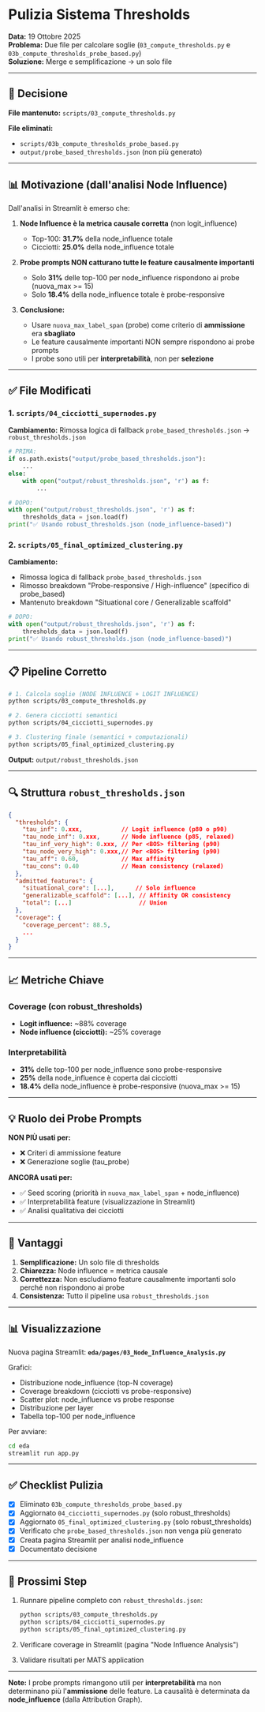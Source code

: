 # Pulizia Sistema Thresholds

**Data:** 19 Ottobre 2025  
**Problema:** Due file per calcolare soglie (`03_compute_thresholds.py` e `03b_compute_thresholds_probe_based.py`)  
**Soluzione:** Merge e semplificazione → un solo file

---

## 🎯 Decisione

**File mantenuto:** `scripts/03_compute_thresholds.py`

**File eliminati:**
- `scripts/03b_compute_thresholds_probe_based.py` 
- `output/probe_based_thresholds.json` (non più generato)

---

## 📊 Motivazione (dall'analisi Node Influence)

Dall'analisi in Streamlit è emerso che:

1. **Node Influence è la metrica causale corretta** (non logit_influence)
   - Top-100: **31.7%** della node_influence totale
   - Cicciotti: **25.0%** della node_influence totale

2. **Probe prompts NON catturano tutte le feature causalmente importanti**
   - Solo **31%** delle top-100 per node_influence rispondono ai probe (nuova_max >= 15)
   - Solo **18.4%** della node_influence totale è probe-responsive

3. **Conclusione:**
   - Usare `nuova_max_label_span` (probe) come criterio di **ammissione** era **sbagliato**
   - Le feature causalmente importanti NON sempre rispondono ai probe prompts
   - I probe sono utili per **interpretabilità**, non per **selezione**

---

## ✅ File Modificati

### 1. `scripts/04_cicciotti_supernodes.py`
**Cambiamento:** Rimossa logica di fallback `probe_based_thresholds.json` → `robust_thresholds.json`

```python
# PRIMA:
if os.path.exists("output/probe_based_thresholds.json"):
    ...
else:
    with open("output/robust_thresholds.json", 'r') as f:
        ...

# DOPO:
with open("output/robust_thresholds.json", 'r') as f:
    thresholds_data = json.load(f)
print("✅ Usando robust_thresholds.json (node_influence-based)")
```

### 2. `scripts/05_final_optimized_clustering.py`
**Cambiamento:** 
- Rimossa logica di fallback `probe_based_thresholds.json`
- Rimosso breakdown "Probe-responsive / High-influence" (specifico di probe_based)
- Mantenuto breakdown "Situational core / Generalizable scaffold"

```python
# DOPO:
with open("output/robust_thresholds.json", 'r') as f:
    thresholds_data = json.load(f)
print("✅ Usando robust_thresholds.json (node_influence-based)")
```

---

## 📋 Pipeline Corretto

```bash
# 1. Calcola soglie (NODE INFLUENCE + LOGIT INFLUENCE)
python scripts/03_compute_thresholds.py

# 2. Genera cicciotti semantici
python scripts/04_cicciotti_supernodes.py

# 3. Clustering finale (semantici + computazionali)
python scripts/05_final_optimized_clustering.py
```

**Output:** `output/robust_thresholds.json`

---

## 🔍 Struttura `robust_thresholds.json`

```json
{
  "thresholds": {
    "tau_inf": 0.xxx,           // Logit influence (p80 o p90)
    "tau_node_inf": 0.xxx,      // Node influence (p85, relaxed)
    "tau_inf_very_high": 0.xxx, // Per <BOS> filtering (p90)
    "tau_node_very_high": 0.xxx,// Per <BOS> filtering (p90)
    "tau_aff": 0.60,            // Max affinity
    "tau_cons": 0.40            // Mean consistency (relaxed)
  },
  "admitted_features": {
    "situational_core": [...],      // Solo influence
    "generalizable_scaffold": [...], // Affinity OR consistency
    "total": [...]                   // Union
  },
  "coverage": {
    "coverage_percent": 88.5,
    ...
  }
}
```

---

## 📈 Metriche Chiave

### Coverage (con robust_thresholds)
- **Logit influence:** ~88% coverage
- **Node influence (cicciotti):** ~25% coverage

### Interpretabilità
- **31%** delle top-100 per node_influence sono probe-responsive
- **25%** della node_influence è coperta dai cicciotti
- **18.4%** della node_influence è probe-responsive (nuova_max >= 15)

---

## 💡 Ruolo dei Probe Prompts

**NON PIÙ usati per:**
- ❌ Criteri di ammissione feature
- ❌ Generazione soglie (tau_probe)

**ANCORA usati per:**
- ✅ Seed scoring (priorità in `nuova_max_label_span` + node_influence)
- ✅ Interpretabilità feature (visualizzazione in Streamlit)
- ✅ Analisi qualitativa dei cicciotti

---

## 🎯 Vantaggi

1. **Semplificazione:** Un solo file di thresholds
2. **Chiarezza:** Node influence = metrica causale
3. **Correttezza:** Non escludiamo feature causalmente importanti solo perché non rispondono ai probe
4. **Consistenza:** Tutto il pipeline usa `robust_thresholds.json`

---

## 📊 Visualizzazione

Nuova pagina Streamlit: **`eda/pages/03_Node_Influence_Analysis.py`**

Grafici:
- Distribuzione node_influence (top-N coverage)
- Coverage breakdown (cicciotti vs probe-responsive)
- Scatter plot: node_influence vs probe response
- Distribuzione per layer
- Tabella top-100 per node_influence

Per avviare:
```bash
cd eda
streamlit run app.py
```

---

## ✅ Checklist Pulizia

- [x] Eliminato `03b_compute_thresholds_probe_based.py`
- [x] Aggiornato `04_cicciotti_supernodes.py` (solo robust_thresholds)
- [x] Aggiornato `05_final_optimized_clustering.py` (solo robust_thresholds)
- [x] Verificato che `probe_based_thresholds.json` non venga più generato
- [x] Creata pagina Streamlit per analisi node_influence
- [x] Documentato decisione

---

## 🚀 Prossimi Step

1. Runnare pipeline completo con `robust_thresholds.json`:
   ```bash
   python scripts/03_compute_thresholds.py
   python scripts/04_cicciotti_supernodes.py
   python scripts/05_final_optimized_clustering.py
   ```

2. Verificare coverage in Streamlit (pagina "Node Influence Analysis")

3. Validare risultati per MATS application

---

**Note:** I probe prompts rimangono utili per **interpretabilità** ma non determinano più l'**ammissione** delle feature. La causalità è determinata da **node_influence** (dalla Attribution Graph).






